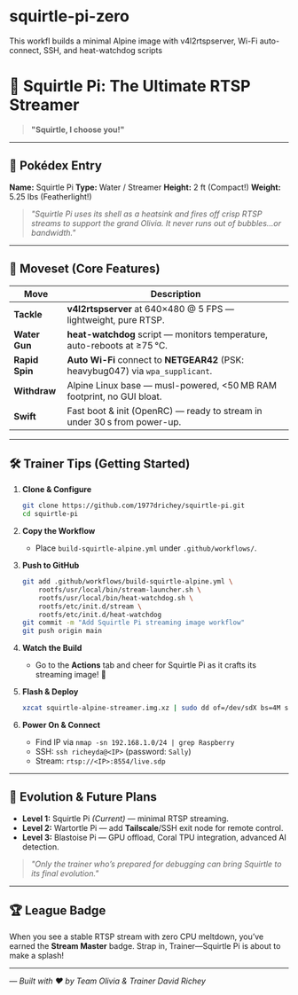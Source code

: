 # squirtle-pi-zero
This workfl builds a minimal Alpine image with v4l2rtspserver, Wi-Fi auto-connect, SSH, and heat-watchdog scripts
# 🐢 **Squirtle Pi**: The Ultimate RTSP Streamer

> **"Squirtle, I choose you!"**

---

## 📖 Pokédex Entry

**Name:** Squirtle Pi
**Type:** Water / Streamer
**Height:** 2 ft (Compact!)
**Weight:** 5.25 lbs (Featherlight!)

> *"Squirtle Pi uses its shell as a heatsink and fires off crisp RTSP streams to support the grand Olivia. It never runs out of bubbles...or bandwidth."*

---

## 🎯 Moveset (Core Features)

| Move           | Description                                                                      |
| -------------- | -------------------------------------------------------------------------------- |
| **Tackle**     | **v4l2rtspserver** at 640×480 @ 5 FPS — lightweight, pure RTSP.                  |
| **Water Gun**  | **heat-watchdog** script — monitors temperature, auto-reboots at ≥75 °C.         |
| **Rapid Spin** | **Auto Wi-Fi** connect to **NETGEAR42** (PSK: heavybug047) via `wpa_supplicant`. |
| **Withdraw**   | Alpine Linux base — musl-powered, <50 MB RAM footprint, no GUI bloat.            |
| **Swift**      | Fast boot & init (OpenRC) — ready to stream in under 30 s from power-up.         |

---

## 🛠️ Trainer Tips (Getting Started)

1. **Clone & Configure**

   ```bash
   git clone https://github.com/1977drichey/squirtle-pi.git
   cd squirtle-pi
   ```
2. **Copy the Workflow**

   * Place `build-squirtle-alpine.yml` under `.github/workflows/`.
3. **Push to GitHub**

   ```bash
   git add .github/workflows/build-squirtle-alpine.yml \
       rootfs/usr/local/bin/stream-launcher.sh \
       rootfs/usr/local/bin/heat-watchdog.sh \
       rootfs/etc/init.d/stream \
       rootfs/etc/init.d/heat-watchdog
   git commit -m "Add Squirtle Pi streaming image workflow"
   git push origin main
   ```
4. **Watch the Build**

   * Go to the **Actions** tab and cheer for Squirtle Pi as it crafts its streaming image! 🎉
5. **Flash & Deploy**

   ```bash
   xzcat squirtle-alpine-streamer.img.xz | sudo dd of=/dev/sdX bs=4M status=progress conv=fsync
   ```
6. **Power On & Connect**

   * Find IP via `nmap -sn 192.168.1.0/24 | grep Raspberry`
   * SSH: `ssh richeyda@<IP>` (password: `Sally`)
   * Stream: `rtsp://<IP>:8554/live.sdp`

---

## 🌊 Evolution & Future Plans

* **Level 1:** Squirtle Pi *(Current)* — minimal RTSP streaming.
* **Level 2:** Wartortle Pi — add **Tailscale**/SSH exit node for remote control.
* **Level 3:** Blastoise Pi — GPU offload, Coral TPU integration, advanced AI detection.

> *"Only the trainer who’s prepared for debugging can bring Squirtle to its final evolution."*

---

## 🏆 League Badge

When you see a stable RTSP stream with zero CPU meltdown, you’ve earned the **Stream Master** badge. Strap in, Trainer—Squirtle Pi is about to make a splash!

---

*— Built with ❤️ by Team Olivia & Trainer David Richey*
